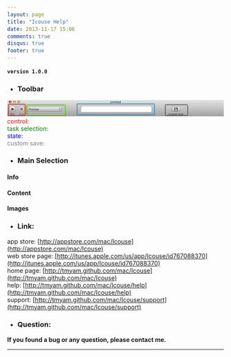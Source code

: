 ```yaml
---
layout: page
title: "Icouse Help"
date: 2013-11-17 15:06
comments: true
disqus: true
footer: true
---
```

**`version 1.0.0`**

* ### Toolbar
![temp](/mac/Icouse/help/toolbar.png)  
<font color=red>control: </font>   
<font color=green>task selection: </font>   
<font color=blue>state: </font>    
<font color=grey>custom save: </font> 

* ### Main Selection

#### Info

#### Content

#### Images

* ### Link:

app store: [http://appstore.com/mac/Icouse](http://appstore.com/mac/Icouse)   
web store page: [http://itunes.apple.com/us/app/Icouse/id767088370](http://itunes.apple.com/us/app/Icouse/id767088370)   
home page: [http://tmyam.github.com/mac/Icouse](http://tmyam.github.com/mac/Icouse)  
help: [http://tmyam.github.com/mac/Icouse/help](http://tmyam.github.com/mac/Icouse/help)   
support: [http://tmyam.github.com/mac/Icouse/support](http://tmyam.github.com/mac/Icouse/support)


* ### Question:

**If you found a bug or any question, please contact me.**

***